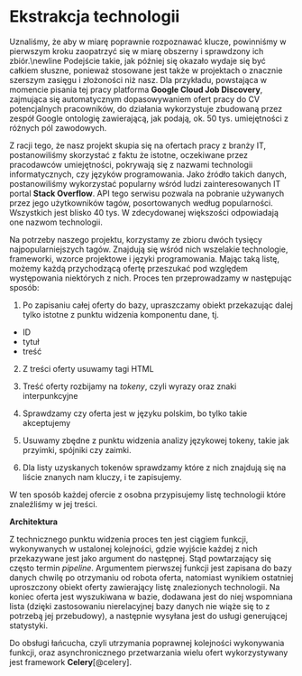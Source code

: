 # Ekstrakcja technologii

Uznaliśmy, że aby w miarę poprawnie rozpoznawać klucze, powinniśmy w pierwszym kroku
zaopatrzyć się w miarę obszerny i sprawdzony ich zbiór.\newline
Podejście takie, jak później się
okazało wydaje się być całkiem słuszne, ponieważ stosowane jest także w projektach
o znacznie szerszym zasięgu i złożoności niż nasz. Dla przykładu, powstająca w momencie
pisania tej pracy platforma **Google Cloud Job Discovery**, zajmująca się automatycznym dopasowywaniem
ofert pracy do CV potencjalnych pracowników, do działania wykorzystuje zbudowaną przez zespół Google
ontologię zawierającą, jak podają, ok. 50 tys. umiejętności z różnych pól zawodowych.

Z racji tego, że nasz projekt skupia się na ofertach pracy z branży IT, postanowiliśmy skorzystać z faktu
że istotne, oczekiwane przez pracodawców umiejętności, pokrywają się z nazwami technologii informatycznych,
czy języków programowania. Jako źródło takich danych, postanowiliśmy wykorzystać popularny
wśród ludzi zainteresowanych IT portal **Stack Overflow**. API tego serwisu pozwala na pobranie
używanych przez jego użytkowników tagów, posortowanych według popularności. Wszystkich jest blisko 40 tys.
W zdecydowanej większości odpowiadają one nazwom technologii.

Na potrzeby naszego projektu, korzystamy ze zbioru dwóch tysięcy najpopularniejszych tagów. Znajdują się
wśród nich wszelakie technologie, frameworki, wzorce projektowe i języki programowania. Mając taką listę,
możemy każdą przychodzącą ofertę przeszukać pod względem występowania niektórych z nich. Proces ten przeprowadzamy
w następując sposób:

1. Po zapisaniu całej oferty do bazy, upraszczamy obiekt przekazując dalej tylko istotne z punktu
widzenia komponentu dane, tj.

+ ID
+ tytuł
+ treść

2. Z treści oferty usuwamy tagi HTML

3. Treść oferty rozbijamy na *tokeny*, czyli wyrazy oraz znaki interpunkcyjne

4. Sprawdzamy czy oferta jest w języku polskim, bo tylko takie akceptujemy

5. Usuwamy zbędne z punktu widzenia analizy językowej tokeny, takie jak przyimki, spójniki czy zaimki.

6. Dla listy uzyskanych tokenów sprawdzamy które z nich znajdują się na liście znanych nam kluczy, i te zapisujemy.


W ten sposób każdej ofercie z osobna przypisujemy listę technologii które znaleźliśmy w jej treści.


**Architektura**

Z technicznego punktu widzenia proces ten jest ciągiem funkcji, wykonywanych
w ustalonej kolejności, gdzie wyjście każdej z nich przekazywane jest jako argument
do następnej. Stąd powtarzający się często termin *pipeline*. Argumentem pierwszej funkcji
jest zapisana do bazy danych chwilę po otrzymaniu od robota oferta, natomiast wynikiem
ostatniej uproszczony obiekt oferty zawierający listę znalezionych technologii. Na koniec oferta jest
wyszukiwana w bazie, dodawana jest do niej wspomniana lista (dzięki zastosowaniu nierelacyjnej bazy
danych nie wiąże się to z potrzebą jej przebudowy), a następnie wysyłana jest do usługi
generującej statystyki.

Do obsługi łańcucha, czyli utrzymania poprawnej kolejności wykonywania funkcji, oraz asynchronicznego
przetwarzania wielu ofert wykorzystywany jest framework **Celery**[@celery].

